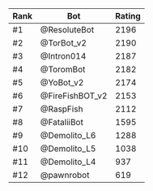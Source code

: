 Rank|Bot|Rating
---|---|---
#1|@ResoluteBot|2196
#2|@TorBot_v2|2190
#3|@Intron014|2187
#4|@ToromBot|2182
#5|@YoBot_v2|2174
#6|@FireFishBOT_v2|2153
#7|@RaspFish|2112
#8|@FataliiBot|1595
#9|@Demolito_L6|1288
#10|@Demolito_L5|1038
#11|@Demolito_L4|937
#12|@pawnrobot|619
